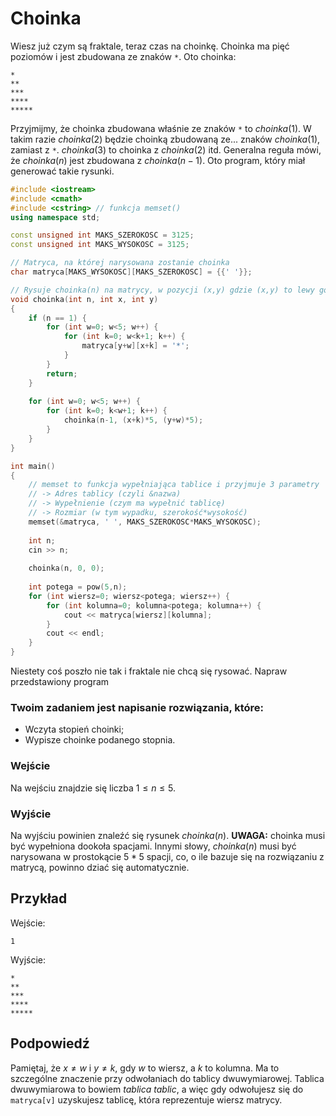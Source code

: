 # Choinka

Wiesz już czym są fraktale, teraz czas na choinkę. Choinka ma pięć poziomów i jest zbudowana ze znaków `*`. Oto choinka:

```
*
**
***
****
*****
```

Przyjmijmy, że choinka zbudowana właśnie ze znaków `*` to $choinka(1)$. W takim razie $choinka(2)$ będzie choinką zbudowaną ze... znaków $choinka(1)$, zamiast z `*`. $choinka(3)$ to choinka z $choinka(2)$ itd. Generalna reguła mówi, że $choinka(n)$ jest zbudowana z $choinka(n-1)$. Oto program, który miał generować takie rysunki.

```cpp
#include <iostream>
#include <cmath>
#include <cstring> // funkcja memset()
using namespace std;

const unsigned int MAKS_SZEROKOSC = 3125;
const unsigned int MAKS_WYSOKOSC = 3125;

// Matryca, na której narysowana zostanie choinka
char matryca[MAKS_WYSOKOSC][MAKS_SZEROKOSC] = {{' '}};

// Rysuje choinka(n) na matrycy, w pozycji (x,y) gdzie (x,y) to lewy górny róg choinki
void choinka(int n, int x, int y)
{
	if (n == 1) {
		for (int w=0; w<5; w++) {
			for (int k=0; w<k+1; k++) {
				matryca[y+w][x+k] = '*';
			}
		}
		return;
	}
	
	for (int w=0; w<5; w++) {
		for (int k=0; k<w+1; k++) {
			choinka(n-1, (x+k)*5, (y+w)*5);
		}
	}
}

int main()
{
	// memset to funkcja wypełniająca tablice i przyjmuje 3 parametry
	// -> Adres tablicy (czyli &nazwa)
	// -> Wypełnienie (czym ma wypełnić tablicę)
	// -> Rozmiar (w tym wypadku, szerokość*wysokość)
	memset(&matryca, ' ', MAKS_SZEROKOSC*MAKS_WYSOKOSC);
	
	int n;
	cin >> n;
	
	choinka(n, 0, 0);
	
	int potega = pow(5,n);
	for (int wiersz=0; wiersz<potega; wiersz++) {
		for (int kolumna=0; kolumna<potega; kolumna++) {
			cout << matryca[wiersz][kolumna];
		}
		cout << endl;
	}
}
```

Niestety coś poszło nie tak i fraktale nie chcą się rysować. Napraw przedstawiony program

### Twoim zadaniem jest napisanie rozwiązania, które:

- Wczyta stopień choinki;
- Wypisze choinke podanego stopnia.

### Wejście

Na wejściu znajdzie się liczba $1 \le n \le 5$.

### Wyjście

Na wyjściu powinien znaleźć się rysunek $choinka(n)$. **UWAGA:** choinka musi być wypełniona dookoła spacjami. Innymi słowy, $choinka(n)$ musi być narysowana w prostokącie $5*5$ spacji, co, o ile bazuje się na rozwiązaniu z matrycą, powinno dziać się automatycznie.

## Przykład

Wejście:

```
1
```

Wyjście:

```
*
**
***
****
*****
```

## Podpowiedź

Pamiętaj, że $x \ne w$ i $y \ne k$, gdy $w$ to wiersz, a $k$ to kolumna. Ma to szczególne znaczenie przy odwołaniach do tablicy dwuwymiarowej. Tablica dwuwymiarowa to bowiem *tablica tablic*, a więc gdy odwołujesz się do `matryca[v]` uzyskujesz tablicę, która reprezentuje wiersz matrycy.